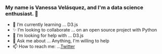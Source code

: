 ### My name is Vanessa Velásquez, and I'm a data science enthusiast. 👋


<!--
**vanevela/vanevela** is a ✨ _special_ ✨ repository because its `README.md` (this file) appears on your GitHub profile.-->



- 🌱 I’m currently learning ... D3.js
- ✨ I’m looking to collaborate ... on an open source project with Python
- 🐣 I’m looking for help with ...  D3.js
- 💬 Ask me about ... Anything, I'm willing to help
- 📫 How to reach me: ...[Twitter](https://twitter.com/vane8305)

